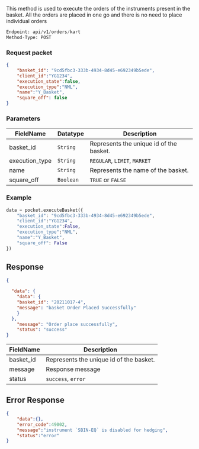 <!-- ## Execute Basket Order -->
This method is used to execute the orders of the instruments present in the basket. All the orders are placed in one go and there is no need to place individual orders

```python
Endpoint: api/v1/orders/kart
Method-Type: POST
```

### Request packet
```json
{
    "basket_id": "9cd5fbc3-333b-4934-8d45-e692349b5ede",
    "client_id":"YG1234",
    "execution_state":false,
    "execution_type":"NML",
    "name":"Y_Basket",
    "square_off": false
}
```

### Parameters
| FieldName       | Datatype | Description                                   |
|-----------------|----------|-----------------------------------------------|
| basket_id       | `String`   | Represents the unique id of the basket.      |
| execution_type  | `String`   | `REGULAR`, `LIMIT`, `MARKET`                       |
| name            | `String`   | Represents the name of the basket.           |
| square_off      | `Boolean`  | `TRUE` or `FALSE`                                 |


### Example
```python
data = pocket.executeBasket({
    "basket_id": "9cd5fbc3-333b-4934-8d45-e692349b5ede",
    "client_id":"YG1234",
    "execution_state":False,
    "execution_type":"NML",
    "name":"Y_Basket",
    "square_off": False
})
```


## Response
```json
{

  "data": {
    "data": {
    "basket_id": "20211017-4",
    "message": "basket Order Placed Successfully"
    }
  },
    "message": "Order place successfully",
    "status": "success"
}
```

| FieldName       |  Description                                   |
|-----------------|------------------------------------------------|
| basket_id       |  Represents the unique id of the basket.      |
| message         |   Response message                      |
| status            |      `success`, `error`       |


## Error Response
```json
{
    "data":{},
    "error_code":49002,
    "message":"instrument `SBIN-EQ` is disabled for hedging",
    "status":"error"
}
```